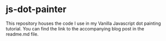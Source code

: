 # js-dot-painter
This repository houses the code I use in my Vanilla Javascript dot painting tutorial. You can find the link to the accompanying blog post in the readme.md file.
